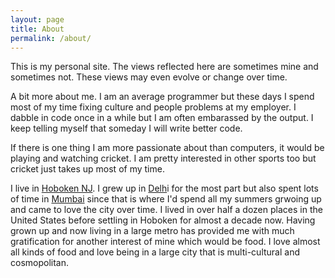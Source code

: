 ```yaml
---
layout: page
title: About 
permalink: /about/
---
```

This is my personal site. The views reflected here are sometimes mine and sometimes not. These views may even evolve or change over time.

A bit more about me. I am an average programmer but these days I spend most of my time fixing culture and people problems at my employer. I dabble in code once in a while but I am often embarassed by the output. I keep telling myself that someday I will write better code.

If there is one thing I am more passionate about than computers, it would be playing and watching cricket. I am pretty interested in other sports too but cricket just takes up most of my time. 

I live in [Hoboken NJ][hoboken]. I grew up in [Delh][delhi]i for the most part but also spent lots of time in [Mumbai][mumbai] since that is where I'd spend all my summers grwoing up and came to love the city over time. I lived in over half a dozen places in the United States before settling in Hoboken for almost a decade now. Having grown up and now living in a large metro has provided me with much gratification for another interest of mine which would be food. I love almost all kinds of food and love being in a large city that is multi-cultural and cosmopolitan.

[hoboken]: https://en.wikipedia.org/wiki/Hoboken%2C_New_Jersey 
[delhi]: https://en.wikipedia.org/wiki/Delhi
[mumbai]: https://en.wikipedia.org/wiki/Mumbai
